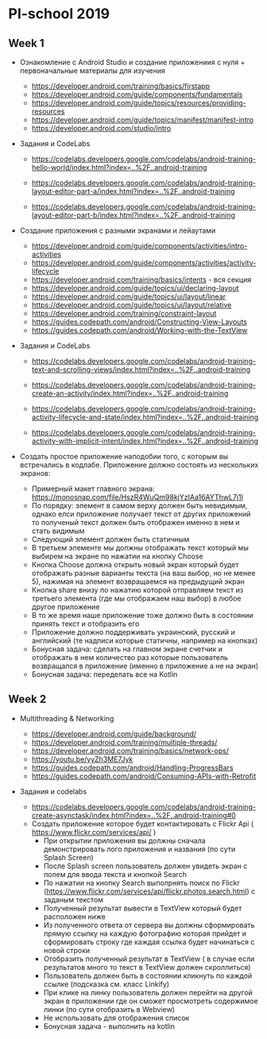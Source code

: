 # PI-school 2019

## Week 1
- Ознакомление с Android Studio и создание приложениия с нуля + первоначальные материалы для изучения
  
  - https://developer.android.com/training/basics/firstapp 
  - https://developer.android.com/guide/components/fundamentals
  - https://developer.android.com/guide/topics/resources/providing-resources
  - https://developer.android.com/guide/topics/manifest/manifest-intro 
  - https://developer.android.com/studio/intro
- Задания и CodeLabs
  - https://codelabs.developers.google.com/codelabs/android-training-hello-world/index.html?index=..%2F..android-training

  - https://codelabs.developers.google.com/codelabs/android-training-layout-editor-part-a/index.html?index=..%2F..android-training

  - https://codelabs.developers.google.com/codelabs/android-training-layout-editor-part-b/index.html?index=..%2F..android-training

- Создание приложения с разными экранами и лейаутами

  - https://developer.android.com/guide/components/activities/intro-activities
  - https://developer.android.com/guide/components/activities/activity-lifecycle
  - https://developer.android.com/training/basics/intents - вся секция
  - https://developer.android.com/guide/topics/ui/declaring-layout
  - https://developer.android.com/guide/topics/ui/layout/linear
  - https://developer.android.com/guide/topics/ui/layout/relative
  - https://developer.android.com/training/constraint-layout
  - https://guides.codepath.com/android/Constructing-View-Layouts
  - https://guides.codepath.com/android/Working-with-the-TextView

- Задания и CodeLabs
  - https://codelabs.developers.google.com/codelabs/android-training-text-and-scrolling-views/index.html?index=..%2F..android-training

  - https://codelabs.developers.google.com/codelabs/android-training-create-an-activity/index.html?index=..%2F..android-training

  - https://codelabs.developers.google.com/codelabs/android-training-activity-lifecycle-and-state/index.html?index=..%2F..android-training

  - https://codelabs.developers.google.com/codelabs/android-training-activity-with-implicit-intent/index.html?index=..%2F..android-training

- Создать простое приложение наподобии того, с которым вы встречались в кодлабе. Приложение должно состоять из нескольких экранов: 
  - Примерный макет главного экрана: https://monosnap.com/file/HszR4WuQm98kjYzIAa16AYThwL7j1l 
  - По порядку: элемент в самом верху должен быть невидимым, однако елси приложение получает текст от других приложений то полученый текст должен быть отображен именно в нем и стать видимым
  - Следующий элемент должен быть статичным
  - В третьем элементе мы должны отображать текст который мы выбирем на экране по нажатии на кнопку Choose 
  - Кнопка Choose должна открыть новый экран который будет отображать разные варианты текста (на ваш выбор, но не менее 5), нажимая на элемент возвращаемся на предыдущий экран
  - Кнопка share внизу по нажатию которой отправляем текст из третьего элемента (где мы отображаем наш выбор) в любое другое приложение
  - В то же время наше приложение тоже должно быть в состоянии принять текст и отобразить его
  - Приложение должно поддерживать украинский, русский и английский (те надписи которые статичны, например на кнопках)
  - Бонусная задача: сделать на главном экране счетчик и отображать в нем количество раз которые пользователь возвращался в приложение (именно в приложение а не на экран)
  - Бонусная задача: переделать все на Kotlin

## Week 2
- Multithreading & Networking
  - https://developer.android.com/guide/background/
  - https://developer.android.com/training/multiple-threads/
  - https://developer.android.com/training/basics/network-ops/
  - https://youtu.be/yyZh3ME7Jyk 
  - https://guides.codepath.com/android/Handling-ProgressBars
  - https://guides.codepath.com/android/Consuming-APIs-with-Retrofit

 - Задания и codelabs
   - https://codelabs.developers.google.com/codelabs/android-training-create-asynctask/index.html?index=..%2F..android-training#0
   - Создать приложение которое будет контактировать с Flickr Api ( https://www.flickr.com/services/api/ ) 
     - При открытии приложения вы должны сначала демонстрировать лого приложения и названия (по сути Splash Screen)
     - После  Splash screen пользователь должен увидеть экран с полем для ввода текста и кнопкой Search
     - По нажатии на кнопку Search выполрнять поиск по Flickr (https://www.flickr.com/services/api/flickr.photos.search.html) с заданым текстом
     - Полученный результат вывести в TextView который будет расположен ниже
     - Из полученного ответа от сервера вы должны сформировать прямую ссылку на каждую фотографию которая прийдет и сформировать строку где каждая ссылка будет начинаться с новой строки
     - Отобразить полученный результат в TextView ( в случае если результатов много то текст в TextView должен скроллиться)
     - Пользователь должен быть в состоянии кликнуть по каждой ссылке (подсказка см. класс Linkify)
     - При клике на линку пользователь должен перейти на другой экран в приложении где он сможет просмотреть содержимое линки (по сути отобразить в Webview)
     - Не использовать для отображения список
     - Бонусная задача - выполнить на kotlin
